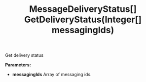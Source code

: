 ﻿---
uid: crmscript_ref_NSMessagingAgent_GetDeliveryStatus
title: MessageDeliveryStatus[] GetDeliveryStatus(Integer[] messagingIds)
intellisense: NSMessagingAgent.GetDeliveryStatus
keywords: NSMessagingAgent, GetDeliveryStatus
so.topic: reference
---

Get delivery status

**Parameters:**
 - **messagingIds** Array of messaging ids.
